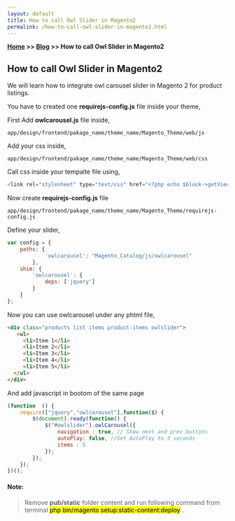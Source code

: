 ```yaml
---
layout: default
title: How to call Owl Slider in Magento2
permalink: /how-to-call-owl-slider-in-magento2.html
---
```

**[Home](https://supravatm.github.io/) >> [Blog](https://supravatm.github.io/blogs.html) >> How to call Owl Slider in Magento2**

## How to call Owl Slider in Magento2

We will learn how to integrate owl carousel slider in Magento 2 for product listings.

You have to created one **requirejs-config.js** file inside your theme,

First Add **owlcarousel.js** file inside,

```
app/design/frontend/pakage_name/theme_name/Magento_Theme/web/js
```

Add your css inside,

```
app/design/frontend/pakage_name/theme_name/Magento_Theme/web/css
```
Call css inside your tempalte file using,

```javascript
<link rel="stylesheet" type="text/css" href="<?php echo $block->getViewFileUrl('Magento_Catalog::css/owlcarousel.css')?>">
```

Now create **requirejs-config.js** file

```
app/design/frontend/pakage_name/theme_name/Magento_Theme/requirejs-config.js
```

Define your slider,

```javascript
var config = {
    paths: {            
            'owlcarousel': "Magento_Catalog/js/owlcarousel"
        },   
    shim: {
        'owlcarousel': {
            deps: ['jquery']
        }
    }
};
```


Now you can use owlcarousel under any phtml file,

```html
<div class="products list items product-items owlslider">
   <ul>
     <li>Item 1</li>
     <li>Item 2</li>
     <li>Item 3</li>
     <li>Item 4</li>
     <li>Item 5</li>       
  </ul>
</div>
```

And add javascript in bootom of the same page

```javascript
(function  () {
    require(["jquery","owlcarousel"],function($) {
        $(document).ready(function() {
            $("#owlslider").owlCarousel({
                navigation : true, // Show next and prev buttons
                autoPlay: false, //Set AutoPlay to 3 seconds
                items : 5
            });
        });
    });
})();
```

#### Note:

> Remove **pub/static** folder content and run following command from terminal <mark>php bin/magento setup:static-content:deploy</mark> .
